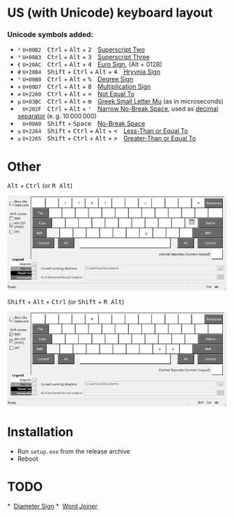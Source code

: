 # US (with Unicode) keyboard layout

### Unicode symbols added:
* <code>²</code>&nbsp;`U+00B2` <kbd>Ctrl</kbd> + <kbd>Alt</kbd> + <kbd>2</kbd> [Superscript Two](https://www.compart.com/en/unicode/U+00B2)
* <code>³</code>&nbsp;`U+00B3` <kbd>Ctrl</kbd> + <kbd>Alt</kbd> + <kbd>3</kbd> [Superscript Three](https://www.compart.com/en/unicode/U+00B3)
* <code>€</code>&nbsp;`U+20AC` <kbd>Ctrl</kbd> + <kbd>Alt</kbd> + <kbd>4</kbd> [Euro Sign](https://www.compart.com/en/unicode/U+20AC), (Alt + 0128)
* <code>₴</code>&nbsp;`U+20B4` <kbd>Shift</kbd> + <kbd>Ctrl</kbd> + <kbd>Alt</kbd> + <kbd>4</kbd> [Hryvnia Sign](https://www.compart.com/en/unicode/U+20B4)
* <code>°</code>&nbsp;`U+00B0` <kbd>Ctrl</kbd> + <kbd>Alt</kbd> + <kbd>%</kbd> [Degree Sign](https://www.compart.com/en/unicode/U+00B0)
* <code>×</code>&nbsp;`U+00D7` <kbd>Ctrl</kbd> + <kbd>Alt</kbd> + <kbd>8</kbd> [Multiplication Sign](https://www.compart.com/en/unicode/U+00D7)
* <code>≠</code>&nbsp;`U+2260` <kbd>Ctrl</kbd> + <kbd>Alt</kbd> + <kbd>=</kbd> [Not Equal To](https://www.compart.com/en/unicode/U+2260)
* <code>μ</code>&nbsp;`U+03BC` <kbd>Ctrl</kbd> + <kbd>Alt</kbd> + <kbd>m</kbd> [Greek Small Letter Mu](https://www.compart.com/en/unicode/U+03BC) (as in microseconds)
* <code> </code>&nbsp;`U+202F` <kbd>Ctrl</kbd> + <kbd>Alt</kbd> + <kbd>'</kbd> [Narrow No-Break Space](https://www.compart.com/en/unicode/U+202F), used as [decimal separator](https://en.wikipedia.org/wiki/Decimal_separator#Unicode_characters) (e. g. 10 000 000)
* <code> </code>&nbsp;`U+00A0` <kbd>Shift</kbd> + <kbd>Space</kbd> [No-Break Space](https://www.compart.com/en/unicode/U+00A0)
* <code>≤</code>&nbsp;`U+2264` <kbd>Shift</kbd> + <kbd>Ctrl</kbd> + <kbd>Alt</kbd> + <kbd>&lt;</kbd> [Less-Than or Equal To](https://www.compart.com/en/unicode/U+2264)
* <code>≥</code>&nbsp;`U+2265` <kbd>Shift</kbd> + <kbd>Ctrl</kbd> + <kbd>Alt</kbd> + <kbd>&gt;</kbd> [Greater-Than or Equal To](https://www.compart.com/en/unicode/U+2265)


# Other

<kbd>Alt</kbd> + <kbd>Ctrl</kbd>  (or <kbd>R Alt</kbd>) 

![AltGr](us_uniAltGr.jpg)

<kbd>Shift</kbd> + <kbd>Alt</kbd> + <kbd>Ctrl</kbd> (or <kbd>Shift</kbd> + <kbd>R Alt</kbd>)  

![AltGr](us_uniShftAltGr.jpg)

# Installation
* Run `setup.exe` from the release archive
* Reboot

# TODO
* <code></code> [Diameter Sign](https://www.compart.com/en/unicode/U+2300)
* <code></code> [Word Joiner](https://www.compart.com/en/unicode/U+2060)
